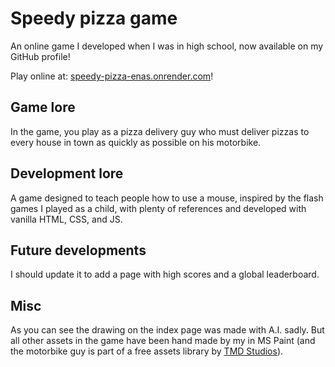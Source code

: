 # Speedy pizza game

An online game I developed when I was in high school, now available on my GitHub profile!

Play online at: [speedy-pizza-enas.onrender.com](https://speedy-pizza-enas.onrender.com/)!

## Game lore
In the game, you play as a pizza delivery guy who must deliver pizzas to every house in town as quickly as possible on his motorbike.

## Development lore
A game designed to teach people how to use a mouse, inspired by the flash games I played as a child, with plenty of references and developed with vanilla HTML, CSS, and JS.

## Future developments
I should update it to add a page with high scores and a global leaderboard.

## Misc
As you can see the drawing on the index page was made with A.I. sadly. But all other assets in the game have been hand made by my in MS Paint (and the motorbike guy is part of a free assets library by [TMD Studios](https://tmdstudios.wordpress.com/)).
